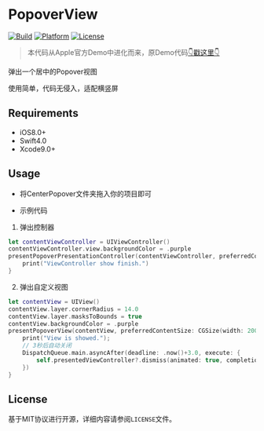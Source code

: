 # PopoverView

[![Build](https://img.shields.io/wercker/ci/wercker/docs.svg)]()
[![Platform](https://img.shields.io/badge/platform-iOS-blue.svg?style=flat)]()
[![License](https://img.shields.io/badge/license-MIT-orange.svg?style=flat)]()


> 本代码从Apple官方Demo中进化而来，原Demo代码[👇戳这里👇](https://developer.apple.com/library/content/samplecode/LookInside/Introduction/Intro.html#//apple_ref/doc/uid/TP40014643)

弹出一个居中的Popover视图

使用简单，代码无侵入，适配横竖屏


## Requirements

- iOS8.0+
- Swift4.0
- Xcode9.0+


## Usage

- 将CenterPopover文件夹拖入你的项目即可

- 示例代码

1. 弹出控制器

```Swift
let contentViewController = UIViewController()
contentViewController.view.backgroundColor = .purple
presentPopoverPresentationController(contentViewController, preferredContentSize: CGSize(width: 200.0, height: 300.0), shouldDismissPopover: true) {
    print("ViewController show finish.")
}
```

2. 弹出自定义视图

```Swift
let contentView = UIView()
contentView.layer.cornerRadius = 14.0
contentView.layer.masksToBounds = true
contentView.backgroundColor = .purple
presentPopoverView(contentView, preferredContentSize: CGSize(width: 200.0, height: 300.0), shouldDismissPopover: false) {
	print("View is showed.");
	// 3秒后自动关闭
	DispatchQueue.main.asyncAfter(deadline: .now()+3.0, execute: {
		self.presentedViewController?.dismiss(animated: true, completion: nil)
	})
}

```

## License

基于MIT协议进行开源，详细内容请参阅`LICENSE`文件。
